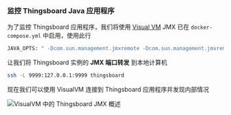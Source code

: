 ### 监控 Thingsboard Java 应用程序

为了监控 Thingsboard 应用程序，我们将使用 [Visual VM](https://visualvm.github.io/)
JMX 已在 `docker-compose.yml` 中启用，使用此行

```bash
JAVA_OPTS: " -Dcom.sun.management.jmxremote -Dcom.sun.management.jmxremote.port=9999 -Dcom.sun.management.jmxremote.rmi.port=9999 -Dcom.sun.management.jmxremote.authenticate=false -Dcom.sun.management.jmxremote.ssl=false -Djava.rmi.server.hostname=127.0.0.1"
```

让我们将 Thingsboard 实例的 **JMX 端口转发** 到本地计算机

```bash
ssh -L 9999:127.0.0.1:9999 thingsboard 
```

现在我们可以使用 VisualVM 连接到 Thingsboard 应用程序并发现内部情况

![VisualVM 中的 Thingsboard JMX 概述](/images/reference/performance-aws-instances/method/chart-examples/performance_test_thingsboard_jmx_visual_vm_overview.png "VisualVM 中的 Thingsboard JMX 概述")